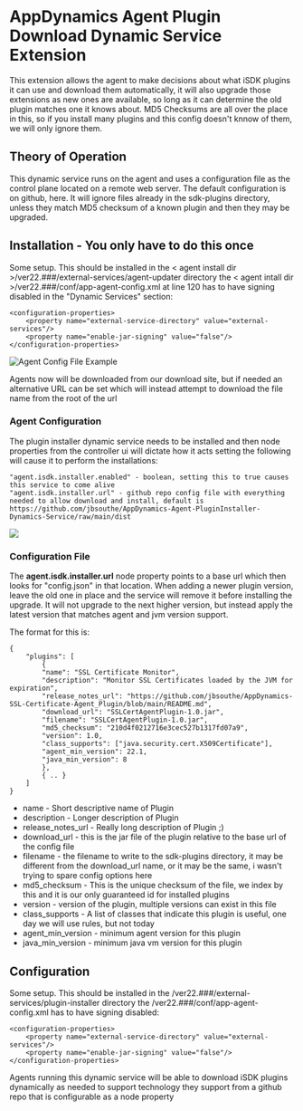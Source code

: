 # AppDynamics Agent Plugin Download Dynamic Service Extension

This extension allows the agent to make decisions about what iSDK plugins it can use and download them automatically, it will also upgrade those extensions as new ones are available, so long as it can determine the old plugin matches one it knows about. MD5 Checksums are all over the place in this, so if you install many plugins and this config doesn't knnow of them, we will only ignore them.

## Theory of Operation

This dynamic service runs on the agent and uses a configuration file as the control plane located on a remote web server. The default configuration is on github, here.
It will ignore files already in the sdk-plugins directory, unless they match MD5 checksum of a known plugin and then they may be upgraded.

## Installation - You only have to do this once

Some setup. This should be installed in the < agent install dir >/ver22.###/external-services/agent-updater directory
the < agent intall dir >/ver22.###/conf/app-agent-config.xml at line 120 has to have signing disabled in the "Dynamic Services" section:

    <configuration-properties>
        <property name="external-service-directory" value="external-services"/>
        <property name="enable-jar-signing" value="false"/>
    </configuration-properties>

![Agent Config File Example](doc-images/none.png)

Agents now will be downloaded from our download site, but if needed an alternative URL can be set which will instead attempt to download the file name from the root of the url

### Agent Configuration

The plugin installer dynamic service needs to be installed and then node properties from the controller ui will dictate how it acts
setting the following will cause it to perform the installations:

    "agent.isdk.installer.enabled" - boolean, setting this to true causes this service to come alive
    "agent.isdk.installer.url" - github repo config file with everything needed to allow download and install, default is https://github.com/jbsouthe/AppDynamics-Agent-PluginInstaller-Dynamics-Service/raw/main/dist

![](doc-images/AgentUpdaterNodeProperties.png)

### Configuration File

The <B>agent.isdk.installer.url</B> node property points to a base url which then looks for "config.json" in that location. When adding a newer plugin version, leave the old one in place and the service will remove it before installing the upgrade. It will not upgrade to the next higher version, but instead apply the latest version that matches agent and jvm version support.

The format for this is:

    {
        "plugins": [
            {
            "name": "SSL Certificate Monitor",
            "description": "Monitor SSL Certificates loaded by the JVM for expiration",
            "release_notes_url": "https://github.com/jbsouthe/AppDynamics-SSL-Certificate-Agent_Plugin/blob/main/README.md",
            "download_url": "SSLCertAgentPlugin-1.0.jar",
            "filename": "SSLCertAgentPlugin-1.0.jar",
            "md5_checksum": "210d4f0212716e3cec527b1317fd07a9",
            "version": 1.0,
            "class_supports": ["java.security.cert.X509Certificate"],
            "agent_min_version": 22.1,
            "java_min_version": 8
            },
            { .. }
        ]
    }

* name - Short descriptive name of Plugin
* description - Longer description of Plugin
* release_notes_url - Really long description of Plugin ;)
* download_url - this is the jar file of the plugin relative to the base url of the config file
* filename - the filename to write to the sdk-plugins directory, it may be different from the download_url name, or it may be the same, i wasn't trying to spare config options here
* md5_checksum - This is the unique checksum of the file, we index by this and it is our only guaranteed id for installed plugins
* version - version of the plugin, multiple versions can exist in this file
* class_supports - A list of classes that indicate this plugin is useful, one day we will use rules, but not today
* agent_min_version - minimum agent version for this plugin
* java_min_version - minimum java vm version for this plugin

## Configuration

Some setup. This should be installed in the <agent install dir>/ver22.###/external-services/plugin-installer directory
the <agent intall dir>/ver22.###/conf/app-agent-config.xml has to have signing disabled:

    <configuration-properties>
        <property name="external-service-directory" value="external-services"/>
        <property name="enable-jar-signing" value="false"/>
    </configuration-properties>


Agents running this dynamic service will be able to download iSDK plugins dynamically as needed to support technology they support from a github repo that is configurable as a node property


